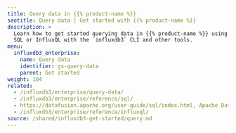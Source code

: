 ```yaml
---
title: Query data in {{% product-name %}}
seotitle: Query data | Get started with {{% product-name %}}
description: >
  Learn how to get started querying data in {{% product-name %}} using native
  SQL or InfluxQL with the `influxdb3` CLI and other tools.
menu:
  influxdb3_enterprise:
    name: Query data
    identifier: gs-query-data
    parent: Get started
weight: 104
related:
  - /influxdb3/enterprise/query-data/
  - /influxdb3/enterprise/reference/sql/
  - https://datafusion.apache.org/user-guide/sql/index.html, Apache DataFusion SQL reference
  - /influxdb3/enterprise/reference/influxql/
source: /shared/influxdb3-get-started/query.md
---
```


<!-- 
The content of this page is at
// SOURCE content/shared/influxdb3-get-started/query.md
-->
